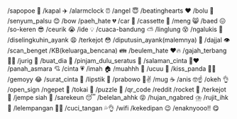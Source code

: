 /sapopoe 💓
/kapal ✈️
/alarmclock ⏰️
/angel 😇
/beatinghearts ❤️
/bolu 🎂
/senyum_palsu 😊
/bow 
/paeh_hate 💔
/car 🚗
/cassette 📼
/meng 😸
/baed 😖
/so-keren 😎
/ceurik 😭
/ide 💡
/cuaca-bandung ⛅
/linglung 😵
/ngalukis 🎨
/diselingkuhin_ayank 😩
/terkejot 😳
/diputusin_ayank(malemnya) 🍺
/dajjal 👁
/scan_benget 
/KB(keluarga_bencana) 👪
/beulem_hate ❤️🔥
/gajah_terbang 🦋🐘
/jurig 👻
/buat_dia 💝
/pinjam_dulu_seratus 🤝
/salaman_cinta 👋❤️
/panah_asmara 💘
/cinta 💗
/imah 🏠
/muahhh 💋
/ucuu 🧸
/kiss_panda 🐼👄
/gemoyy 😂
/surat_cinta 💌
/lipstik 💄
/prabowo 🤏✌️
/mug ☕️
/anis 🤓☝️
/okeh 👌
/open_sign
/ngepet 🐽
/tokai 💩
/puzzle 🧩
/qr_code
/reddit
/rocket 🚀
/terkejot 🤯
/jempe siah 🤫
/sarekeun 😴
/belelan_ahhk 😝
/hujan_ngabred ⛈️
/rujit_ihk 🤮
/lelempangan 🚶‍♂️
/cuci_tangan 💦👌
/wifi
/kekedipan 😉
/enaknyooo!! 😋